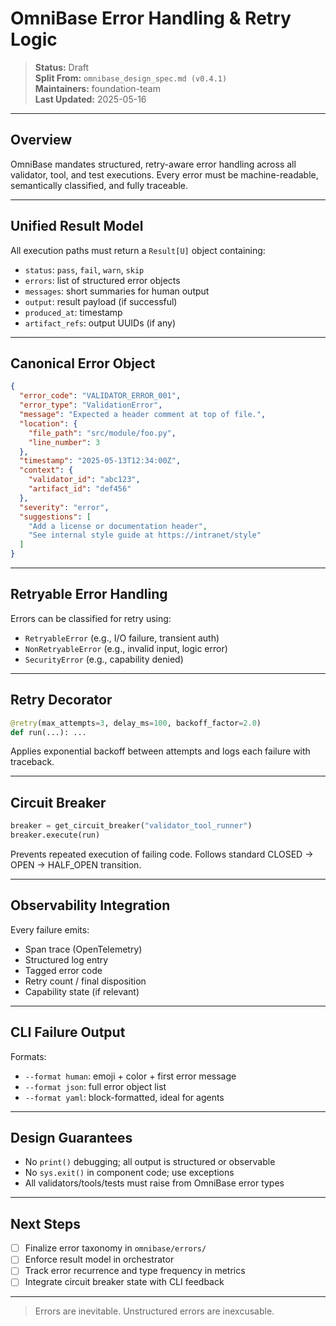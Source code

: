 # OmniBase Error Handling & Retry Logic

> **Status:** Draft  
> **Split From:** `omnibase_design_spec.md (v0.4.1)`  
> **Maintainers:** foundation-team  
> **Last Updated:** 2025-05-16

---

## Overview

OmniBase mandates structured, retry-aware error handling across all validator, tool, and test executions. Every error must be machine-readable, semantically classified, and fully traceable.

---

## Unified Result Model

All execution paths must return a `Result[U]` object containing:

- `status`: `pass`, `fail`, `warn`, `skip`
- `errors`: list of structured error objects
- `messages`: short summaries for human output
- `output`: result payload (if successful)
- `produced_at`: timestamp
- `artifact_refs`: output UUIDs (if any)

---

## Canonical Error Object

```json
{
  "error_code": "VALIDATOR_ERROR_001",
  "error_type": "ValidationError",
  "message": "Expected a header comment at top of file.",
  "location": {
    "file_path": "src/module/foo.py",
    "line_number": 3
  },
  "timestamp": "2025-05-13T12:34:00Z",
  "context": {
    "validator_id": "abc123",
    "artifact_id": "def456"
  },
  "severity": "error",
  "suggestions": [
    "Add a license or documentation header",
    "See internal style guide at https://intranet/style"
  ]
}
```

---

## Retryable Error Handling

Errors can be classified for retry using:

- `RetryableError` (e.g., I/O failure, transient auth)
- `NonRetryableError` (e.g., invalid input, logic error)
- `SecurityError` (e.g., capability denied)

---

## Retry Decorator

```python
@retry(max_attempts=3, delay_ms=100, backoff_factor=2.0)
def run(...): ...
```

Applies exponential backoff between attempts and logs each failure with traceback.

---

## Circuit Breaker

```python
breaker = get_circuit_breaker("validator_tool_runner")
breaker.execute(run)
```

Prevents repeated execution of failing code. Follows standard CLOSED → OPEN → HALF_OPEN transition.

---

## Observability Integration

Every failure emits:

- Span trace (OpenTelemetry)
- Structured log entry
- Tagged error code
- Retry count / final disposition
- Capability state (if relevant)

---

## CLI Failure Output

Formats:

- `--format human`: emoji + color + first error message
- `--format json`: full error object list
- `--format yaml`: block-formatted, ideal for agents

---

## Design Guarantees

- No `print()` debugging; all output is structured or observable
- No `sys.exit()` in component code; use exceptions
- All validators/tools/tests must raise from OmniBase error types

---

## Next Steps

- [ ] Finalize error taxonomy in `omnibase/errors/`
- [ ] Enforce result model in orchestrator
- [ ] Track error recurrence and type frequency in metrics
- [ ] Integrate circuit breaker state with CLI feedback

---

> Errors are inevitable. Unstructured errors are inexcusable.